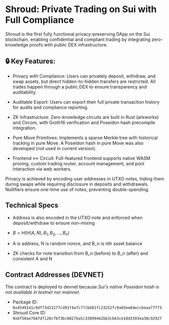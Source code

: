 # Shroud: Private Trading on Sui with Full Compliance

Shroud is the first fully functional privacy-preserving DApp on the Sui blockchain, enabling confidential and compliant trading by integrating zero-knowledge proofs with public DEX infrastructure.

## 🔒 Key Features:

- Privacy with Compliance: Users can privately deposit, withdraw, and swap assets, but direct hidden-to-hidden transfers are restricted. All trades happen through a public DEX to ensure transparency and auditability.

- Auditable Export: Users can export their full private transaction history for audits and compliance reporting.

- ZK Infrastructure: Zero-knowledge circuits are built in Rust (arkworks) and Circom, with Groth16 verification and Poseidon hash precompile integration.

- Pure Move Primitives: Implements a sparse Merkle tree with historical tracking in pure Move. A Poseidon hash in pure Move was also developed (not used in current version).

- Frontend ↔ Circuit: Full-featured frontend supports native WASM proving, custom trading router, account management, and pool interaction via web workers.

Privacy is achieved by encoding user addresses in UTXO notes, hiding them during swaps while requiring disclosure in deposits and withdrawals. Nullifiers ensure one-time use of notes, preventing double-spending.

## Technical Specs

- Address is also encoded in the UTXO note and enforced when deposit/withdraw to ensure non-mixing

- $B=H(H(A,N),B_1,B_2,...,B_n)$

- A is address, N is random nonce, and B_n is nth asset balance

- ZK checks for note transition from B_n (before) to B_n (after) and consistent A and N

## Contract Addresses (DEVNET)

The contract is deployed to devnet because _Sui's native Poseidon hash is not available in testnet nor mainnet_.

- Package ID: `0x4549141c9df73d21277cd91f4a7c77cbb81fc23252fc9a03ee64eccbeaa77f73`
- Shroud Core ID: `0xbf50ae7b87d7120cfbf3bc8027ba5c33899442bb3cb63ce18d3393ea38c92927`
